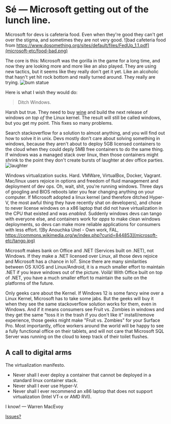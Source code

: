 # Sé — Microsoft getting out of the lunch line.

Microsoft for devs is cafeteria food.  Even when they're good they can't get over the stigma, and sometimes they are not very good.
![bad cafeteria food from https://www.dosomething.org/sites/default/files/FedUp_1.1.pdf](microsoft-etc/food-bad.png)

The core is this: Microsoft was the gorilla in the game for a long time, and now they are looking more and more like an also played.  They are using new tactics, but it seems like they really don't get it yet.  Like an alcoholic that hasn't yet hit rock bottom and really turned around.  They really are trying. ![bum statue](https://c1.staticflickr.com/2/1367/863720665_8d9f2b1f19_b.jpg)

Here is what I wish they would do:

> Ditch Windows.

Harsh but true.  They need to buy [wine](https://www.winehq.org) and build the next release of windows *on top of* the Linux kernel.  The result will still be called windows, but you get my point. This fixes so many problems.

Search stackoverflow for a solution to almost anything, and you will find out how to solve it in unix.  Devs mostly don't care about solving something in windows, because they aren't about to deploy 5GB licensed containers to the cloud when they could deply 5MB free containers to do the same thing.  If windows was a managed stack over linux, then those containers might shrink to the point they don't create bursts of laughter at dev office parties.
![laughter](https://cdn.pixabay.com/photo/2015/05/20/09/36/laughter-775062_960_720.jpg)

Windows virtualization sucks.  Hard.  VMWare, VirtualBox, Docker, Vagrant.  Mac/linux users rejoice in options and freedom of fluid management and deployment of dev ops.  Oh, wait, shit, you're running windows.  Three days of googling and BIOS reboots later you fear changing anything on your computer.  If Microsoft adopted a linux kernel (and therefore ditched Hyper-V, the most awful thing they have recently shat on developers), and chose to never license windows on a x86 laptop that did not have virtualization in the CPU that existed and was *enabled*.  Suddenly windows devs can tango with everyone else, and containers work for *apps* to make clean windows deployments, so devs can make more reliable applications for consumers with less effort.
![By Anouchka Unel - Own work, FAL, https://commons.wikimedia.org/w/index.php?curid=844853](microsoft-etc/tango.jpg)

Microsoft makes bank on Office and .NET (Services built on .NET), not Windows.  If they make a .NET licensed over Linux, all those devs rejoice and Microsoft has a chance in IoT.  Since there are many similarities between OS X/iOS and Linux/Android, it is a much smaller effort to maintain .NET if you leave windows out of the picture.  Voilà! With Office built on top of .NET, you have a much smaller effort to maintain the suite on the platforms of the future.

Only geeks care about the Kernel.  If Windows 12 is some fancy wine over a Linux Kernel, Microsoft has to take some jabs.  But the geeks will buy it when they see the same stackoverflow solution works for them, even in Windows.  And if it means consumers see Fruit vs. Zombies in windows and they get the same "toss it in the trash if you don't like it" install/remove experience, those geeks might make "Fruit vs. Zombies" for your Surface Pro.  Most importantly, office workers around the world will be happy to see a fully functional office on their tablets, and will not care that Microsoft SQL Server was running on the cloud to keep track of their toilet flushes.

## A call to digital arms

The virtualization manifesto.

* Never shall I ever deploy a container that cannot be deployed in a standard linux container stack.
* Never shall I ever use Hyper-V.
* Never shall I ever recommend an x86 laptop that does not support virtualization (Intel VT-x or AMD RVI).

I know! — Warren MacEvoy

[Issues?](https://github.com/wmacevoy/wmacevoy.github.io/issues/2)
